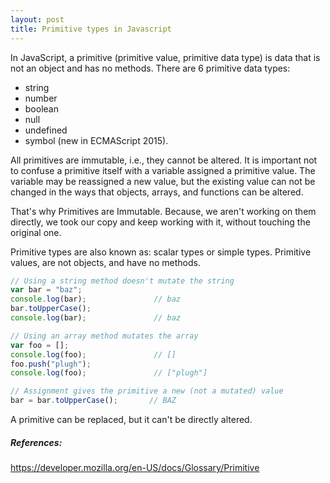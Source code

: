 ```yaml
---
layout: post
title: Primitive types in Javascript
---
```


In JavaScript, a primitive (primitive value, primitive data type) is data that is not an object and has no methods. There are 6 primitive data types: 

* string
* number
* boolean
* null
* undefined
* symbol (new in ECMAScript 2015).

All primitives are immutable, i.e., they cannot be altered. It is important not to confuse a primitive itself with a variable assigned a primitive value. The variable may be reassigned a new value, but the existing value can not be changed in the ways that objects, arrays, and functions can be altered.


That's why Primitives are Immutable. Because, we aren't working on them directly, we took our copy and keep working with it, without touching the original one.

Primitive types are also known as: scalar types or simple types. Primitive values, are not objects, and have no methods. 

```js
// Using a string method doesn't mutate the string
var bar = "baz";
console.log(bar);               // baz
bar.toUpperCase();
console.log(bar);               // baz

// Using an array method mutates the array
var foo = [];
console.log(foo);               // []
foo.push("plugh");
console.log(foo);               // ["plugh"]

// Assignment gives the primitive a new (not a mutated) value
bar = bar.toUpperCase();       // BAZ
```

A primitive can be replaced, but it can't be directly altered.

##### References: 
https://developer.mozilla.org/en-US/docs/Glossary/Primitive

